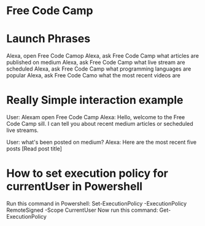 # Free Code Camp

# Launch Phrases

Alexa, open Free Code Camop
Alexa, ask Free Code Camp what articles are published on medium
Alexa, ask Free Code Camp what live stream are scheduled
Alexa, ask Free Code Camp what programming languages are popular
Alexa, ask Free Code Camo what the most recent videos are

# Really Simple interaction example

User: Alexam open Free Code Camp
Alexa: Hello, welcome to the Free Code Camp sill. I can tell you about recent medium articles or secheduled live streams.

User: what's been posted on medium?
Alexa: Here are the most recent five posts [Read post title]



# How to set execution policy for currentUser in Powershell
Run this command in Powershell: Set-ExecutionPolicy -ExecutionPolicy RemoteSigned -Scope CurrentUser
Now run this command: Get-ExecutionPolicy


